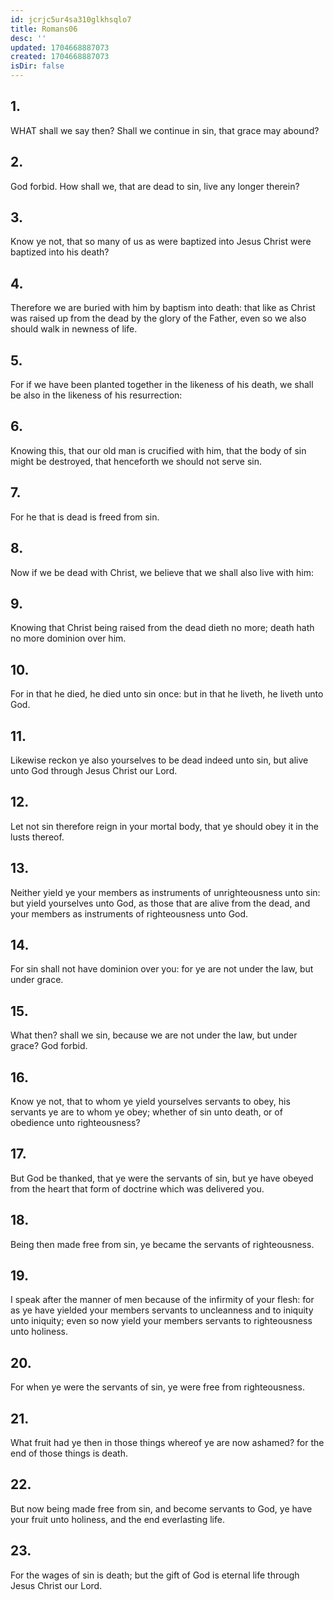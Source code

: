 ```yaml
---
id: jcrjc5ur4sa310glkhsqlo7
title: Romans06
desc: ''
updated: 1704668887073
created: 1704668887073
isDir: false
---
```

## 1.
WHAT shall we say then? Shall we continue in sin, that grace may abound?
## 2.
God forbid. How shall we, that are dead to sin, live any longer therein?
## 3.
Know ye not, that so many of us as were baptized into Jesus Christ were baptized into his death?
## 4.
Therefore we are buried with him by baptism into death: that like as Christ was raised up from the dead by the glory of the Father, even so we also should walk in newness of life.
## 5.
For if we have been planted together in the likeness of his death, we shall be also in the likeness of his resurrection:
## 6.
Knowing this, that our old man is crucified with him, that the body of sin might be destroyed, that henceforth we should not serve sin.
## 7.
For he that is dead is freed from sin.
## 8.
Now if we be dead with Christ, we believe that we shall also live with him:
## 9.
Knowing that Christ being raised from the dead dieth no more; death hath no more dominion over him.
## 10.
For in that he died, he died unto sin once: but in that he liveth, he liveth unto God.
## 11.
Likewise reckon ye also yourselves to be dead indeed unto sin, but alive unto God through Jesus Christ our Lord.
## 12.
Let not sin therefore reign in your mortal body, that ye should obey it in the lusts thereof.
## 13.
Neither yield ye your members as instruments of unrighteousness unto sin: but yield yourselves unto God, as those that are alive from the dead, and your members as instruments of righteousness unto God.
## 14.
For sin shall not have dominion over you: for ye are not under the law, but under grace.
## 15.
What then? shall we sin, because we are not under the law, but under grace? God forbid.
## 16.
Know ye not, that to whom ye yield yourselves servants to obey, his servants ye are to whom ye obey; whether of sin unto death, or of obedience unto righteousness?
## 17.
But God be thanked, that ye were the servants of sin, but ye have obeyed from the heart that form of doctrine which was delivered you.
## 18.
Being then made free from sin, ye became the servants of righteousness.
## 19.
I speak after the manner of men because of the infirmity of your flesh: for as ye have yielded your members servants to uncleanness and to iniquity unto iniquity; even so now yield your members servants to righteousness unto holiness.
## 20.
For when ye were the servants of sin, ye were free from righteousness.
## 21.
What fruit had ye then in those things whereof ye are now ashamed? for the end of those things is death.
## 22.
But now being made free from sin, and become servants to God, ye have your fruit unto holiness, and the end everlasting life.
## 23.
For the wages of sin is death; but the gift of God is eternal life through Jesus Christ our Lord.
